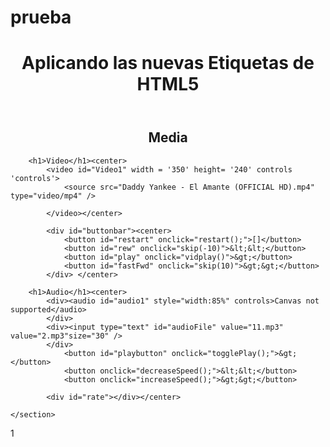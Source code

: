 prueba
======
<!DOCTYPE html>
<html lang="es">
<head>
<meta charset='utf-8'>
<link rel="stylesheet" href= "jota.css">
</head>
<body>
	<div id ='contenido'>
	<header>
		<hgroup>
			<h1>Aplicando las nuevas Etiquetas de HTML5<h1>
		</hgroup>
	</header>
	<section><div id='textoPr'>
		<hgroup>
			<center><h1>Media</h1>
		</hgroup>

		<h1>Video</h1><center>
			<video id="Video1" width = '350' height= '240' controls 'controls'> 
				<source src="Daddy Yankee - El Amante (OFFICIAL HD).mp4" type="video/mp4" />
     
			</video></center>

			<div id="buttonbar"><center>
				<button id="restart" onclick="restart();">[]</button> 
				<button id="rew" onclick="skip(-10)">&lt;&lt;</button>
				<button id="play" onclick="vidplay()">&gt;</button>
				<button id="fastFwd" onclick="skip(10)">&gt;&gt;</button>
			</div> </center>

		<h1>Audio</h1><center>
			<div><audio id="audio1" style="width:85%" controls>Canvas not supported</audio>
			</div>
			<div><input type="text" id="audioFile" value="11.mp3" value="2.mp3"size="30" />
			</div>
				<button id="playbutton" onclick="togglePlay();">&gt;</button>  
				<button onclick="decreaseSpeed();">&lt;&lt;</button>
				<button onclick="increaseSpeed();">&gt;&gt;</button>
				
			<div id="rate"></div></center>
  
	</section>
</body>
</html>

<script type="text/javascript"> 
	var audioElm = document.getElementById("audio1");
    var ratedisplay = document.getElementById("rate"); 
    
	audioElm.addEventListener("ratechange", function () 
	{
		ratedisplay.innerHTML = "Rate: " + audioElm.playbackRate;
    }, 
	false);

      
       function togglePlay() {
         if (document.getElementById("audio1")) {

           if (audioElm.paused == true) {
             playAudio(audioElm);   
           } else {
             pauseAudio(audioElm); 
           }
         }
       }

       function playAudio(audioElm) {
         document.getElementById("playbutton").innerHTML = "Pause"; 
         
         audioElm.src = document.getElementById('audioFile').value;
         audioElm.play();
       }

       function pauseAudio(audioElm) {
         document.getElementById("playbutton").innerHTML = "play";
         audioElm.pause();
       }

       
       function increaseSpeed() {
         audioElm.playbackRate += 1;
       }

       
       function decreaseSpeed() {
         if (audioElm.playbackRate <= 1) {
           var temp = audioElm.playbackRate;
           audioElm.playbackRate = (temp / 2); 
         } else {
           audioElm.playbackRate -= 1;
         }
       }

     </script>
	 
<script type="text/javascript">

    function vidplay() {
       var video = document.getElementById("Video1");
       var button = document.getElementById("play");
       if (video.paused) {
          video.play();
          button.textContent = "||";
       } else {
          video.pause();
          button.textContent = ">";
       }
    }

    function restart() {
        var video = document.getElementById("Video1");
        video.currentTime = 0;
    }

    function skip(value) {
        var video = document.getElementById("Video1");
        video.currentTime += value;
    }      
</script>
1
